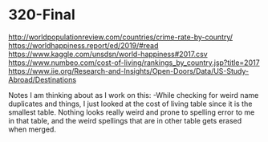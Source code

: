 # 320-Final

http://worldpopulationreview.com/countries/crime-rate-by-country/
https://worldhappiness.report/ed/2019/#read
https://www.kaggle.com/unsdsn/world-happiness#2017.csv
https://www.numbeo.com/cost-of-living/rankings_by_country.jsp?title=2017
https://www.iie.org/Research-and-Insights/Open-Doors/Data/US-Study-Abroad/Destinations

Notes I am thinking about as I work on this:
-While checking for weird name duplicates and things, I just looked at the cost of living table since it is the smallest table. Nothing looks really weird and prone to spelling error to me in that table, and the weird spellings that are in other table gets erased when merged.